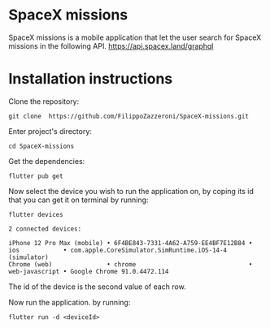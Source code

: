 # SpaceX missions

SpaceX missions is a mobile application that let the user search for SpaceX missions in the following API. https://api.spacex.land/graphql  

# Installation instructions

Clone the repository:

```git clone  https://github.com/FilippoZazzeroni/SpaceX-missions.git```

Enter project's directory:

```cd SpaceX-missions```

Get the dependencies:

```flutter pub get```

Now select the device you wish to run the application on, by coping its id that you can get it on terminal by running:

```flutter devices```

```
2 connected devices:

iPhone 12 Pro Max (mobile) • 6F4BE843-7331-4A62-A759-EE4BF7E12B84 • ios            • com.apple.CoreSimulator.SimRuntime.iOS-14-4 (simulator)
Chrome (web)               • chrome                               • web-javascript • Google Chrome 91.0.4472.114
```

The id of the device is the second value of each row.

Now run the application. by running:

```flutter run -d <deviceId>```
